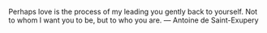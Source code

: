 
Perhaps love is the process of my leading you gently back to yourself. Not to whom I want you to be, but to who you are. — Antoine de Saint-Exupery
